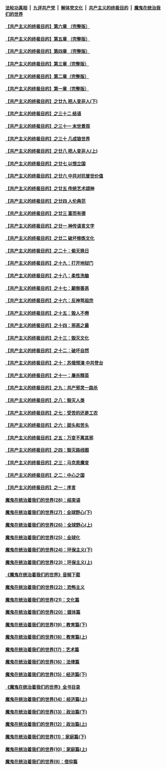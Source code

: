 ####  [法轮功真相](../../../../basic/blob/master/README.md?t=09250400) &nbsp;|&nbsp; [九评共产党](../../../../9ping.md/blob/master/README.md?t=09250400) &nbsp;|&nbsp; [解体党文化](../../../../jtdwh.md/blob/master/README.md?t=09250400)  &nbsp;|&nbsp; [共产主义的终极目的](../../../../gczydzjmd.md/blob/master/README.md?t=09250400) &nbsp;|&nbsp; [魔鬼在统治我们的世界](../../../../mgztzwmdsj.md/blob/master/README.md?t=09250400) 

#### [【共产主义的终极目的】第六章 （完整版）](../pages/nsc422/n11428913.md?t=09250400) 

#### [【共产主义的终极目的】第五章 （完整版）](../pages/nsc422/n11428912.md?t=09250400) 

#### [【共产主义的终极目的】第四章 （完整版）](../pages/nsc422/n11428907.md?t=09250400) 

#### [【共产主义的终极目的】第三章（完整版）](../pages/nsc422/n11428848.md?t=09250400) 

#### [【共产主义的终极目的】第二章（完整版）](../pages/nsc422/n11428831.md?t=09250400) 

#### [【共产主义的终极目的】第一章（完整版）](../pages/nsc422/n11417651.md?t=09250400) 

#### [【共产主义的终极目的】之廿九 把人变非人(下)](../pages/nsc422/n11344140.md?t=09250400) 

#### [【共产主义的终极目的】之三十二 结语](../pages/nsc422/n11360535.md?t=09250400) 

#### [【共产主义的终极目的】之三十一 末世景观](../pages/nsc422/n11351129.md?t=09250400) 

#### [【共产主义的终极目的】之三十 几成狼世界](../pages/nsc422/n11348280.md?t=09250400) 

#### [【共产主义的终极目的】之廿八 把人变非人(上)](../pages/nsc422/n11340492.md?t=09250400) 

#### [【共产主义的终极目的】之廿七 以恨立国](../pages/nsc422/n11336944.md?t=09250400) 

#### [【共产主义的终极目的】之廿六 中共对抗普世价值](../pages/nsc422/n11324785.md?t=09250400) 

#### [【共产主义的终极目的】之廿五 传统艺术颂神](../pages/nsc422/n11296396.md?t=09250400) 

#### [【共产主义的终极目的】之廿四 人伦典范](../pages/nsc422/n11296397.md?t=09250400) 

#### [【共产主义的终极目的】之廿三 富而有德](../pages/nsc422/n11283598.md?t=09250400) 

#### [【共产主义的终极目的】之廿一 神传语言文字](../pages/nsc422/n11263265.md?t=09250400) 

#### [【共产主义的终极目的】之廿二 破坏修炼文化](../pages/nsc422/n11245728.md?t=09250400) 

#### [【共产主义的终极目的】之二十：偷天换日](../pages/nsc422/n11238846.md?t=09250400) 

#### [【共产主义的终极目的】之十九：打开地狱门](../pages/nsc422/n11206376.md?t=09250400) 

#### [【共产主义的终极目的】之十八：柔性洗脑](../pages/nsc422/n11199994.md?t=09250400) 

#### [【共产主义的终极目的】之十七：颠倒善恶](../pages/nsc422/n11179782.md?t=09250400) 

#### [【共产主义的终极目的】之十六：反神骂祖宗](../pages/nsc422/n11166798.md?t=09250400) 

#### [【共产主义的终极目的】之十五：毁人不倦](../pages/nsc422/n11166792.md?t=09250400) 

#### [【共产主义的终极目的】之十四：邪恶之最](../pages/nsc422/n11150249.md?t=09250400) 

#### [【共产主义的终极目的】之十三：毁灭文化](../pages/nsc422/n11135227.md?t=09250400) 

#### [【共产主义的终极目的】之十二：破坏自然](../pages/nsc422/n11135214.md?t=09250400) 

#### [【共产主义的终极目的】之十：苏俄预演 中共登台](../pages/nsc422/n11118424.md?t=09250400) 

#### [【共产主义的终极目的】之十一：屠杀精英](../pages/nsc422/n11118442.md?t=09250400) 

#### [【共产主义的终极目的】之九：共产邪灵一路杀](../pages/nsc422/n11114139.md?t=09250400) 

#### [【共产主义的终极目的】之八：毁灭人类](../pages/nsc422/n11108503.md?t=09250400) 

#### [【共产主义的终极目的】之七：受苦的还是工农](../pages/nsc422/n11101809.md?t=09250400) 

#### [【共产主义的终极目的】之六：甜头和苦头](../pages/nsc422/n11096971.md?t=09250400) 

#### [【共产主义的终极目的】之五：万变不离其邪](../pages/nsc422/n11091285.md?t=09250400) 

#### [【共产主义的终极目的】之四：毁灭路线图](../pages/nsc422/n11086284.md?t=09250400) 

#### [【共产主义的终极目的】之三：马克思魔变](../pages/nsc422/n11061941.md?t=09250400) 

#### [【共产主义的终极目的】之二：中心之国](../pages/nsc422/n11047728.md?t=09250400) 

#### [【共产主义的终极目的】之一：序言](../pages/nsc422/n11086077.md?t=09250400) 

#### [魔鬼在统治着我们的世界(28)：结束语](../pages/nsc422/n10936246.md?t=09250400) 

#### [魔鬼在统治着我们的世界(27)：全球野心(下)](../pages/nsc422/n10928319.md?t=09250400) 

#### [魔鬼在统治着我们的世界(26)：全球野心(上)](../pages/nsc422/n10900318.md?t=09250400) 

#### [魔鬼在统治着我们的世界(25)：全球化](../pages/nsc422/n10788205.md?t=09250400) 

#### [魔鬼在统治着我们的世界(24)：环保主义(下)](../pages/nsc422/n10695307.md?t=09250400) 

#### [魔鬼在统治着我们的世界(23)：环保主义(上)](../pages/nsc422/n10688613.md?t=09250400) 

#### [《魔鬼在统治着我们的世界》音频下载](../pages/nsc422/n10635553.md?t=09250400) 

#### [魔鬼在统治着我们的世界(22)：恐怖主义](../pages/nsc422/n10614727.md?t=09250400) 

#### [魔鬼在统治着我们的世界(21)：文化篇](../pages/nsc422/n10597706.md?t=09250400) 

#### [魔鬼在统治着我们的世界(20)：媒体篇](../pages/nsc422/n10586579.md?t=09250400) 

#### [魔鬼在统治着我们的世界(19)：教育篇(下)](../pages/nsc422/n10564808.md?t=09250400) 

#### [魔鬼在统治着我们的世界(18)：教育篇(上)](../pages/nsc422/n10526970.md?t=09250400) 

#### [魔鬼在统治着我们的世界(17)：艺术篇](../pages/nsc422/n10499093.md?t=09250400) 

#### [魔鬼在统治着我们的世界(16)：法律篇](../pages/nsc422/n10485969.md?t=09250400) 

#### [魔鬼在统治着我们的世界(15)：经济篇(下)](../pages/nsc422/n10469975.md?t=09250400) 

#### [《魔鬼在统治着我们的世界》全书目录](../pages/nsc422/n10464261.md?t=09250400) 

#### [魔鬼在统治着我们的世界(14)：经济篇(上)](../pages/nsc422/n10457370.md?t=09250400) 

#### [魔鬼在统治着我们的世界(13)：政治篇(下)](../pages/nsc422/n10448270.md?t=09250400) 

#### [魔鬼在统治着我们的世界(12)：政治篇(上)](../pages/nsc422/n10444576.md?t=09250400) 

#### [魔鬼在统治着我们的世界(11)：家庭篇(下)](../pages/nsc422/n10440961.md?t=09250400) 

#### [魔鬼在统治着我们的世界(10)：家庭篇(上)](../pages/nsc422/n10435448.md?t=09250400) 

#### [魔鬼在统治着我们的世界(9)：信仰篇](../pages/nsc422/n10432159.md?t=09250400) 

